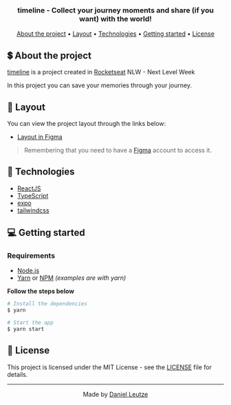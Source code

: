 </h1>

<h3 align="center">
  timeline - Collect your journey moments and share (if you want) with the world!
</h3>

<p align="center">
  <a href="#-about-the-project">About the project</a> •
  <a href="#-layout">Layout</a> •
  <a href="#-technologies">Technologies</a> •
  <a href="#-getting-started">Getting started</a> •
  <a href="#-license">License</a>
</p>

## 💲 About the project

[timeline](https://github.com/leutzed/timeline) is a project created in [Rocketseat](https://rocketseat.com.br/) NLW - Next Level Week

In this project you can save your memories through your journey.

## 🔖 Layout

You can view the project layout through the links below:

- [Layout in Figma](https://www.figma.com/file/n3iGB8MJOUiBPXs5DIjAuZ/C%C3%A1psula-do-tempo-%E2%80%A2-Trilha-Ignite-(Community)?type=design&node-id=0%3A1&t=rWO7ByQJX1w7m780-1)

> Remembering that you need to have a [Figma](http://figma.com/) account to access it.

## 🚀 Technologies

- [ReactJS](https://reactjs.org/)
- [TypeScript](https://www.typescriptlang.org/)
- [expo](https://expo.dev/)
- [tailwindcss](https://tailwindcss.com/)

## 💻 Getting started

### Requirements

- [Node.js](https://nodejs.org/en/)
- [Yarn](https://classic.yarnpkg.com/) or [NPM](https://www.npmjs.com/) _(examples are with yarn)_

**Follow the steps below**

```bash
# Install the dependencies
$ yarn

# Start the app
$ yarn start
```

## 📝 License

This project is licensed under the MIT License - see the [LICENSE](LICENSE) file for details.

---

<p align="center">
  Made by <a href="https://www.linkedin.com/in/daniel-leutze/">Daniel Leutze</a>
</p>